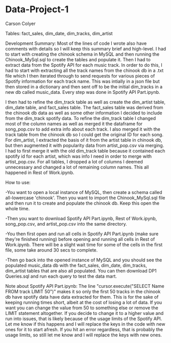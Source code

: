 # Data-Project-1
Carson Colyer

Tables: fact_sales, dim_date, dim_tracks, dim_artist

Development Summary:
Most of the lines of code I wrote also have comments with details so I will keep this summary brief and high-level. I had to start with creating the chinook schema in MySQL and then running the Chinook_MySql.sql to create the tables and populate it. Then I had to extract data from the Spotify API for each music track. In order to do this, I had to start with extracting all the track names from the chinook db in a .txt file which I then iterated through to send requests for various pieces of Spotify information for each track name. This was intially in a json file but then stored in a dictionary and then sent off to be the initial dim_tracks in a new db called music_data. Every step was done in Spotify API Part.ipynb.

I then had to refine the dim_track table as well as create the dim_artist table, dim_date table, and fact_sales table. The fact_sales table was derived from the chinook db data as well as some other information I decided to include from the dim_track spotify data. To refine the dim_track table I changed most of the column names as well as merged it the dataframe for song_pop.csv to add extra info about each track. I also merged it with the track table from the chinook db so I could get the original ID for each song. For dim_artist, I extracted the basis of it from the artist table in chinook db, but then augmented it with popularity data from artist_pop.csv via merging. I had to first merge it with the old dim_track table because it contained each spotify id for each artist, which was info I need in order to merge with artist_pop.csv. For all tables, I dropped a lot of columns I deemed unnecessary and changed a lot of remaining column names. This all happened in Rest of Work.ipynb.

How to use:

-You want to open a local instance of MySQL, then create a schema called all-lowercase 'chinook'. Then you want to import the Chinook_MySql.sql file and then run it to create and populate the chinook db. Keep this open the whole time.

-Then you want to download Spotify API Part.ipynb, Rest of Work.ipynb, song_pop.csv, and artist_pop.csv into the same directory.

-You then first open and run all cells in Spotify API Part.ipynb (make sure they're finished running) before opening and running all cells in Rest of Work.ipynb. There will be a slight wait time for some of the cells in the first file, some take around 30 secs to complete.

-Then go back into the opened instance of MySQL and you should see the populated music_data db with the fact_sales, dim_date, dim_tracks, dim_artist tables that are also all populated. You can then download DP1 Queries.sql and run each query to test the data mart.


Note about Spotify API Part.ipynb: The line "cursor.execute("SELECT Name FROM track LIMIT 50")" makes it so only the first 50 tracks in the chinook db have spotify data have data extracted for them. This is for the sake of keeping running times short, albeit at the cost of losing a lot of data. If you want you can change the value from 50 to something else or remove the LIMIT statement altogether. If you decide to change it to a higher value and run into issues, that is likely because of the usage limits of the Spotify API. Let me know if this happens and I will replace the keys in the code with new ones for it to start afresh. If you hit an error regardless, that is probably the usage limits, so still let me know and I will replace the keys with new ones.
